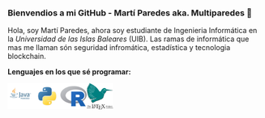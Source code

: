 ### **Bienvendios a mi GitHub - Martí Paredes aka. Multiparedes :robot:** ###

Hola, soy Martí Paredes, ahora soy estudiante de Ingenieria Informática en la
*Universidad de las Islas Baleares* (UIB). Las ramas de informática que mas me llaman són seguridad infromática, estadística y tecnologia blockchain.

**Lenguajes en los que sé programar:**

<img align="left" alt="Java" width="52px" src="https://raw.githubusercontent.com/github/explore/80688e429a7d4ef2fca1e82350fe8e3517d3494d/topics/java/java.png" />
<img align="left" alt="Python" width="52px" src="https://raw.githubusercontent.com/github/explore/80688e429a7d4ef2fca1e82350fe8e3517d3494d/topics/python/python.png" />
<img align="left" alt="R" width="52px" src="https://raw.githubusercontent.com/github/explore/80688e429a7d4ef2fca1e82350fe8e3517d3494d/topics/r/r.png" />
<img align="left" alt="LaTeX" width="52px" src="https://raw.githubusercontent.com/github/explore/80688e429a7d4ef2fca1e82350fe8e3517d3494d/topics/latex/latex.png" />
